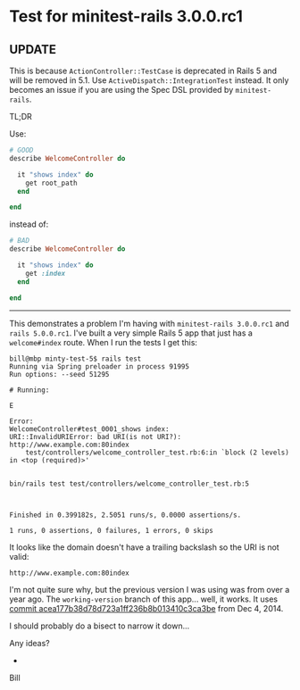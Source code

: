 # Test for minitest-rails 3.0.0.rc1

## UPDATE

This is because `ActionController::TestCase` is deprecated in Rails 5 and will be removed in 5.1. Use `ActiveDispatch::IntegrationTest` instead. It only becomes an issue if you are using the Spec DSL provided by `minitest-rails`.

TL;DR

Use:

```ruby
# GOOD
describe WelcomeController do

  it "shows index" do
    get root_path
  end

end
```

instead of:

```ruby
# BAD
describe WelcomeController do

  it "shows index" do
    get :index
  end

end
```

---

This demonstrates a problem I'm having with `minitest-rails 3.0.0.rc1` and `rails 5.0.0.rc1`. I've built a very simple Rails 5 app that just has a `welcome#index` route. When I run the tests I get this:

```
bill@mbp minty-test-5$ rails test
Running via Spring preloader in process 91995
Run options: --seed 51295

# Running:

E

Error:
WelcomeController#test_0001_shows index:
URI::InvalidURIError: bad URI(is not URI?): http://www.example.com:80index
    test/controllers/welcome_controller_test.rb:6:in `block (2 levels) in <top (required)>'


bin/rails test test/controllers/welcome_controller_test.rb:5



Finished in 0.399182s, 2.5051 runs/s, 0.0000 assertions/s.

1 runs, 0 assertions, 0 failures, 1 errors, 0 skips
```

It looks like the domain doesn't have a trailing backslash so the URI is not valid:

```
http://www.example.com:80index
```

I'm not quite sure why, but the previous version I was using was from over a year ago. The `working-version` branch of this app... well, it works. It uses [commit acea177b38d78d723a1ff236b8b013410c3ca3be](https://github.com/blowmage/minitest-rails/commit/acea177b38d78d723a1ff236b8b013410c3ca3be) from Dec 4, 2014.

I should probably do a bisect to narrow it down...

Any ideas?

-
Bill
